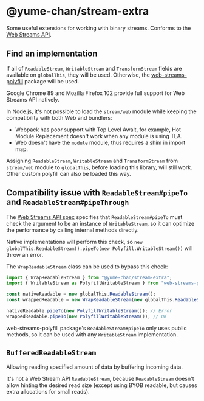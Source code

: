 # @yume-chan/stream-extra

Some useful extensions for working with binary streams. Conforms to the [Web Streams API](https://streams.spec.whatwg.org/).

## Find an implementation

If all of `ReadableStream`, `WritableStream` and `TransformStream` fields are available on `globalThis`, they will be used. Otherwise, the [web-streams-polyfill](https://github.com/MattiasBuelens/web-streams-polyfill) package will be used.

Google Chrome 89 and Mozilla Firefox 102 provide full support for Web Streams API natively.

In Node.js, it's not possible to load the `stream/web` module while keeping the compatibility with both Web and bundlers:

-   Webpack has poor support with Top Level Await, for example, Hot Module Replacement doesn't work when any module is using TLA.
-   Web doesn't have the `module` module, thus requires a shim in import map.

Assigning `ReadableStream`, `WritableStream` and `TransformStream` from `stream/web` module to `globalThis`, before loading this library, will still work. Other custom polyfill can also be loaded this way.

## Compatibility issue with `ReadableStream#pipeTo` and `ReadableStream#pipeThrough`

The [Web Streams API spec](https://streams.spec.whatwg.org/#readable-stream-pipe-to) specifies that `ReadableStream#pipeTo` must check the argument to be an instance of `WritableStream`, so it can optimize the performance by calling internal methods directly.

Native implementations will perform this check, so `new globalThis.ReadableStream().pipeTo(new Polyfill.WritableStream())` will throw an error.

The `WrapReadableStream` class can be used to bypass this check:

```ts
import { WrapReadableStream } from "@yume-chan/stream-extra";
import { WritableStream as PolyfillWritableStream } from "web-streams-polyfill";

const nativeReadable = new globalThis.ReadableStream();
const wrappedReadable = new WrapReadableStream(new globalThis.ReadableStream());

nativeReadable.pipeTo(new PolyfillWritableStream()); // Error
wrappedReadable.pipeTo(new PolyfillWritableStream()); // OK
```

web-streams-polyfill package's `ReadableStream#pipeTo` only uses public methods, so it can be used with any `WritableStream` implementation.

## `BufferedReadableStream`

Allowing reading specified amount of data by buffering incoming data.

It's not a Web Stream API `ReadableStream`, because `ReadableStream` doesn't allow hinting the desired read size (except using BYOB readable, but causes extra allocations for small reads).

